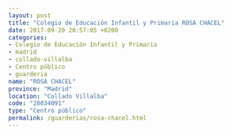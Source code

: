 ```yaml
---
layout: post
title: "Colegio de Educación Infantil y Primaria ROSA CHACEL"
date: 2017-09-20 20:57:05 +0200
categories:
- Colegio de Educación Infantil y Primaria
- madrid
- collado-villalba
- Centro público
- guarderia
name: "ROSA CHACEL"
province: "Madrid"
location: "Collado Villalba"
code: "28034091"
type: "Centro público"
permalink: /guarderias/rosa-chacel.html
---
```

